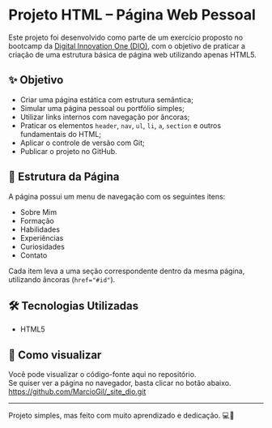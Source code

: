 # Projeto HTML – Página Web Pessoal

Este projeto foi desenvolvido como parte de um exercício proposto no bootcamp da [Digital Innovation One (DIO)](https://www.dio.me/), com o objetivo de praticar a criação de uma estrutura básica de página web utilizando apenas HTML5.

## ✨ Objetivo

- Criar uma página estática com estrutura semântica;
- Simular uma página pessoal ou portfólio simples;
- Utilizar links internos com navegação por âncoras;
- Praticar os elementos `header`, `nav`, `ul`, `li`, `a`, `section` e outros fundamentais do HTML;
- Aplicar o controle de versão com Git;
- Publicar o projeto no GitHub.

## 🧱 Estrutura da Página

A página possui um menu de navegação com os seguintes itens:

- Sobre Mim
- Formação
- Habilidades
- Experiências
- Curiosidades
- Contato

Cada item leva a uma seção correspondente dentro da mesma página, utilizando âncoras (`href="#id"`).

## 🛠 Tecnologias Utilizadas

- HTML5

## 🚀 Como visualizar

Você pode visualizar o código-fonte aqui no repositório.  
Se quiser ver a página no navegador, basta clicar no botão abaixo.
https://github.com/MarcioGil/_site_dio.git

---

Projeto simples, mas feito com muito aprendizado e dedicação. 💻🚀

